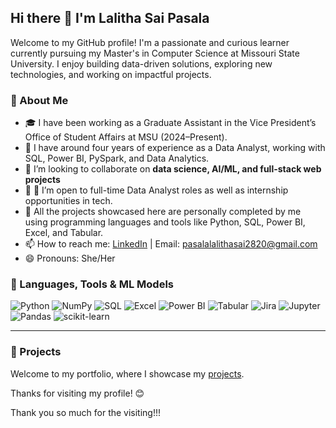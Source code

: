 ## Hi there 👋 I'm Lalitha Sai Pasala

Welcome to my GitHub profile! I'm a passionate and curious learner currently pursuing my Master's in Computer Science at Missouri State University. I enjoy building data-driven solutions, exploring new technologies, and working on impactful projects.

### 🚀 About Me

-  🎓 I have been working as a Graduate Assistant in the Vice President’s Office of Student Affairs at MSU (2024–Present).
- 🌱 I have around four years of experience as a Data Analyst, working with SQL, Power BI, PySpark, and Data Analytics.
- 👯 I’m looking to collaborate on **data science, AI/ML, and full-stack web projects**
- 🤝 💼 I’m open to full-time Data Analyst roles as well as internship opportunities in tech.
- 🔧 All the projects showcased here are personally completed by me using programming languages and tools like Python, SQL, Power BI, Excel, and Tabular.
- 📫 How to reach me: [LinkedIn](https://www.linkedin.com/in/lalitha-sai-pasala-717a9631b?utm_source=share&utm_campaign=share_via&utm_content=profile&utm_medium=ios_app) | Email: pasalalalithasai2820@gmail.com
- 😄 Pronouns: She/Her


### 🧰 Languages, Tools & ML Models

![Python](https://img.shields.io/badge/-Python-3776AB?logo=python&logoColor=white)
![NumPy](https://img.shields.io/badge/-NumPy-013243?logo=numpy&logoColor=white)
![SQL](https://img.shields.io/badge/-SQL-003B57?logo=sqlite&logoColor=white)
![Excel](https://img.shields.io/badge/-Excel-217346?logo=microsoft-excel&logoColor=white)
![Power BI](https://img.shields.io/badge/-PowerBI-F2C811?logo=powerbi&logoColor=black)
![Tabular](https://img.shields.io/badge/-Tabular-3C3C3C?logo=data&logoColor=white)
![Jira](https://img.shields.io/badge/-Jira-0052CC?logo=jira&logoColor=white)
![Jupyter](https://img.shields.io/badge/-Jupyter-F37626?logo=jupyter&logoColor=white)
![Pandas](https://img.shields.io/badge/-Pandas-150458?logo=pandas&logoColor=white)
![scikit-learn](https://img.shields.io/badge/-Scikit--Learn-F7931E?logo=scikit-learn&logoColor=black)

---

### 📌 Projects
Welcome to my portfolio, where I showcase my [projects](https://github.com/lalithasaipasala/data-analytics-projects).


Thanks for visiting my profile! 😊

Thank you so much for the visiting!!!
